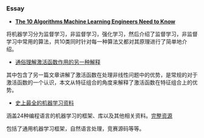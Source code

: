 ### Essay

- **[The 10 Algorithms Machine Learning Engineers Need to Know](http://www.infoq.com/cn/articles/10-algorithms-machine-learning-engineers-need-to-know?utm_source=articles_about_AI&utm_medium=link&utm_campaign=AI)**

将机器学习分为监督学习，非监督学习，强化学习，然后介绍了监督学习，非监督学习中常用的算法，共10类同时针对每一种算法又都对其原理进行了简单地介绍。

- [通俗理解激活函数作用的另一种解释](https://zhuanlan.zhihu.com/p/27661298)

其中包含了另一篇文章讲解了激活函数在处理非线性问题中的优势，是常规的对于激活函数的一个认识，本文从特征组合的角度来解释了激活函数在特征组合上的优势。

- [史上最全的机器学习资料](https://yq.aliyun.com/articles/43089)

涵盖24种编程语言的机器学习的框架、库以及其他相关资料。[完整资源](https://yq.aliyun.com/articles/43341?spm=5176.100239.blogcont43089.335.ZbmEjs)

包括了通用机器学习框架，自然语言处理，竞赛源码等等。